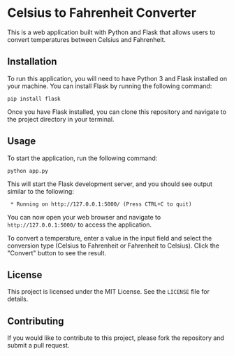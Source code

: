 # Celsius to Fahrenheit Converter

This is a web application built with Python and Flask that allows users to convert temperatures between Celsius and Fahrenheit.

## Installation

To run this application, you will need to have Python 3 and Flask installed on your machine. You can install Flask by running the following command:

```
pip install flask
```

Once you have Flask installed, you can clone this repository and navigate to the project directory in your terminal.

## Usage

To start the application, run the following command:

```
python app.py
```

This will start the Flask development server, and you should see output similar to the following:

```
 * Running on http://127.0.0.1:5000/ (Press CTRL+C to quit)
```

You can now open your web browser and navigate to `http://127.0.0.1:5000/` to access the application.

To convert a temperature, enter a value in the input field and select the conversion type (Celsius to Fahrenheit or Fahrenheit to Celsius). Click the "Convert" button to see the result.

## License

This project is licensed under the MIT License. See the `LICENSE` file for details.

## Contributing

If you would like to contribute to this project, please fork the repository and submit a pull request.